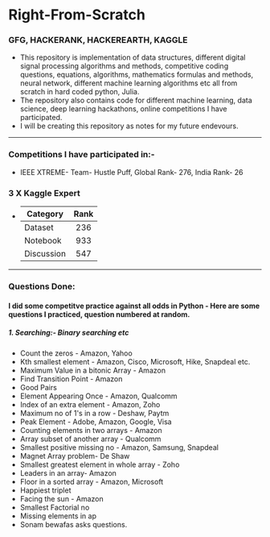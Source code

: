 # Right-From-Scratch 

### GFG, HACKERANK, HACKEREARTH, KAGGLE

- This repository is implementation of data structures, different digital signal processing algorithms and methods, competitive coding questions, equations, algorithms, mathematics formulas and methods, neural network, different machine learning algorithms etc all from scratch in hard coded python, Julia.
- The repository also contains code for different machine learning, data science, deep learning hackathons, online competitions I have participated.   
- I will be creating this repository as notes for my future endevours.
---
### Competitions I have participated in:- 
- IEEE XTREME- Team- Hustle Puff, Global Rank- 276, India Rank- 26

### 3 X Kaggle Expert

 -   | Category                   | Rank              |
     | -------------              |:-----------------:|
     | Dataset                    | 236               |
     | Notebook                   | 933               |
     | Discussion                 | 547               |
     
 ---
 
 ### Questions Done:
 #### I did some competitve practice against all odds in Python - Here are some questions I practiced, question numbered at random.
##### 1. Searching:- Binary searching etc
- Count the zeros - Amazon, Yahoo
- Kth smallest element - Amazon, Cisco, Microsoft, Hike, Snapdeal etc.
- Maximum Value in a bitonic Array - Amazon
- Find Transition Point - Amazon
- Good Pairs
- Element Appearing Once - Amazon, Qualcomm
- Index of an extra element - Amazon, Zoho
- Maximum no of 1's in a row - Deshaw, Paytm
- Peak Element - Adobe, Amazon, Google, Visa
- Counting elements in two arrays - Amazon
- Array subset of another array - Qualcomm
- Smallest positive missing no - Amazon, Samsung, Snapdeal
- Magnet Array problem- De Shaw
- Smallest greatest element in whole array - Zoho
- Leaders in an array- Amazon
- Floor in a sorted array - Amazon, Microsoft
- Happiest triplet 
- Facing the sun - Amazon
- Smallest Factorial no 
- Missing elements in ap
- Sonam bewafas asks questions.
 

